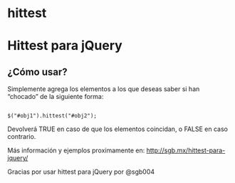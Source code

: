 # hittest
<h1>Hittest para jQuery</h1>

<h2>¿Cómo usar?</h2>

Simplemente agrega los elementos a los que deseas saber si han “chocado” de la siguiente forma:

<code>
$("#obj1").hittest("#obj2");
</code>

Devolverá TRUE en caso de que los elementos coincidan, o FALSE en caso contrario.

Más información y ejemplos proximamente en:
<a href="http://sgb.mx/hittest-para-jquery/" target="_blank">http://sgb.mx/hittest-para-jquery/</a>

Gracias por usar hittest para jQuery por @sgb004
